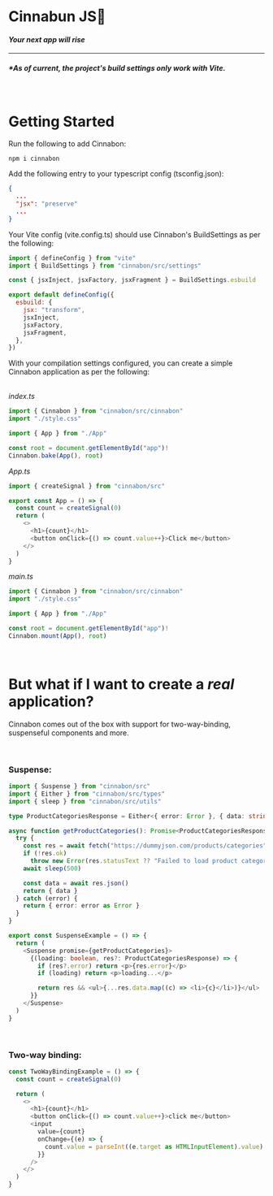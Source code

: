 # **Cinnabun JS**🥧

#### _Your next app will rise_

---

##### \*_As of current, the project's build settings only work with Vite._

<br >

# Getting Started

Run the following to add Cinnabon:

`npm i cinnabon`

Add the following entry to your typescript config (tsconfig.json):

```json
{
  ...
  "jsx": "preserve"
  ...
}
```

Your Vite config (vite.config.ts) should use Cinnabon's BuildSettings as per the following:

```js
import { defineConfig } from "vite"
import { BuildSettings } from "cinnabon/src/settings"

const { jsxInject, jsxFactory, jsxFragment } = BuildSettings.esbuild

export default defineConfig({
  esbuild: {
    jsx: "transform",
    jsxInject,
    jsxFactory,
    jsxFragment,
  },
})
```

With your compilation settings configured, you can create a simple Cinnabon application as per the following:
<br />
<br />

_index.ts_

```js
import { Cinnabon } from "cinnabon/src/cinnabon"
import "./style.css"

import { App } from "./App"

const root = document.getElementById("app")!
Cinnabon.bake(App(), root)

```

_App.ts_

```js
import { createSignal } from "cinnabon/src"

export const App = () => {
  const count = createSignal(0)
  return (
    <>
      <h1>{count}</h1>
      <button onClick={() => count.value++}>Click me</button>
    </>
  )
}
```

_main.ts_

```js
import { Cinnabon } from "cinnabon/src/cinnabon"
import "./style.css"

import { App } from "./App"

const root = document.getElementById("app")!
Cinnabon.mount(App(), root)
```

<br>

# But what if I want to create a _real_ application?

Cinnabon comes out of the box with support for two-way-binding, suspenseful components and more.

<br>

### **Suspense:**

```ts
import { Suspense } from "cinnabon/src"
import { Either } from "cinnabon/src/types"
import { sleep } from "cinnabon/src/utils"

type ProductCategoriesResponse = Either<{ error: Error }, { data: string[] }>

async function getProductCategories(): Promise<ProductCategoriesResponse> {
  try {
    const res = await fetch("https://dummyjson.com/products/categories")
    if (!res.ok)
      throw new Error(res.statusText ?? "Failed to load product categories")
    await sleep(500)

    const data = await res.json()
    return { data }
  } catch (error) {
    return { error: error as Error }
  }
}

export const SuspenseExample = () => {
  return (
    <Suspense promise={getProductCategories}>
      {(loading: boolean, res?: ProductCategoriesResponse) => {
        if (res?.error) return <p>{res.error}</p>
        if (loading) return <p>loading...</p>

        return res && <ul>{...res.data.map((c) => <li>{c}</li>)}</ul>
      }}
    </Suspense>
  )
}
```

<br>

### **Two-way binding:**

```js
const TwoWayBindingExample = () => {
  const count = createSignal(0)

  return (
    <>
      <h1>{count}</h1>
      <button onClick={() => count.value++}>click me</button>
      <input
        value={count}
        onChange={(e) => {
          count.value = parseInt((e.target as HTMLInputElement).value)
        }}
      />
    </>
  )
}
```
